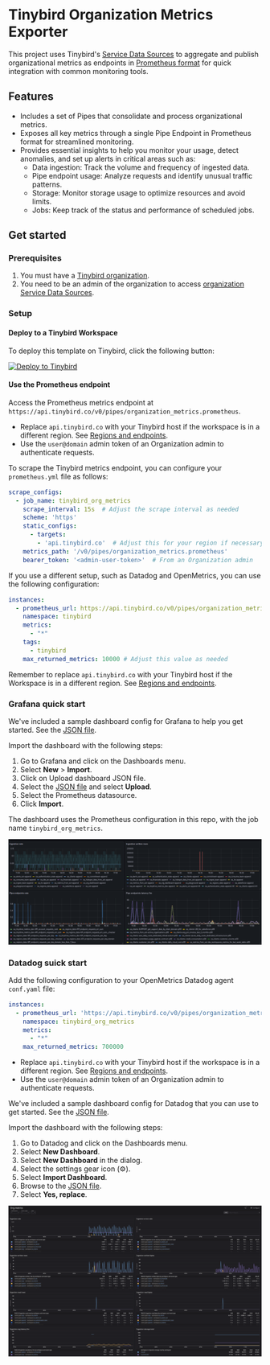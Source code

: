 # Tinybird Organization Metrics Exporter

This project uses Tinybird's [Service Data Sources](https://www.tinybird.co/docs/monitoring/organizations#organization-service-data-sources) to aggregate and publish organizational metrics as endpoints in [Prometheus format](https://www.tinybird.co/docs/guides/integrations/consume-api-endpoints-in-prometheus-format) for quick integration with common monitoring tools.

## Features

- Includes a set of Pipes that consolidate and process organizational metrics.  
- Exposes all key metrics through a single Pipe Endpoint in Prometheus format for streamlined monitoring.  
- Provides essential insights to help you monitor your usage, detect anomalies, and set up alerts in critical areas such as:  
  - Data ingestion: Track the volume and frequency of ingested data.  
  - Pipe endpoint usage: Analyze requests and identify unusual traffic patterns.  
  - Storage: Monitor storage usage to optimize resources and avoid limits.  
  - Jobs: Keep track of the status and performance of scheduled jobs.  

## Get started

### Prerequisites

1. You must have a [Tinybird organization](https://www.tinybird.co/docs/monitoring/organizations).
2. You need to be an admin of the organization to access [organization Service Data Sources](https://www.tinybird.co/docs/monitoring/organizations#organization-service-data-sources).

### Setup

#### Deploy to a Tinybird Workspace

To deploy this template on Tinybird, click the following button:

[![Deploy to Tinybird](https://cdn.tinybird.co/static/images/Tinybird-Deploy-Button.svg)](https://app.tinybird.co?starter_kit=https://github.com/tinybirdco/tinybird-org-metrics-exporter)

#### Use the Prometheus endpoint  

Access the Prometheus metrics endpoint at `https://api.tinybird.co/v0/pipes/organization_metrics.prometheus`.

- Replace `api.tinybird.co` with your Tinybird host if the workspace is in a different region. See [Regions and endpoints](https://www.tinybird.co/docs/api-reference#regions-and-endpoints).
- Use the `user@domain` admin token of an Organization admin to authenticate requests.

To scrape the Tinybird metrics endpoint, you can configure your `prometheus.yml` file as follows:

```yaml
scrape_configs:
  - job_name: tinybird_org_metrics
    scrape_interval: 15s  # Adjust the scrape interval as needed
    scheme: 'https'
    static_configs:
      - targets: 
        - 'api.tinybird.co'  # Adjust this for your region if necessary
    metrics_path: '/v0/pipes/organization_metrics.prometheus'
    bearer_token: '<admin-user-token>'  # From an Organization admin
```

If you use a different setup, such as Datadog and OpenMetrics, you can use the following configuration:

```yaml
instances:
  - prometheus_url: https://api.tinybird.co/v0/pipes/organization_metrics.prometheus?token=<admin-user-token>
    namespace: tinybird
    metrics:
      - "*"
    tags:
      - tinybird
    max_returned_metrics: 10000 # Adjust this value as needed
```

Remember to replace `api.tinybird.co` with your Tinybird host if the Workspace is in a different region. See [Regions and endpoints](https://www.tinybird.co/docs/api-reference#regions-and-endpoints).

### Grafana quick start

We've included a sample dashboard config for Grafana to help you get started. See the [JSON file](grafana/tinybird_org_metrics.json).

Import the dashboard with the following steps:

1. Go to Grafana and click on the Dashboards menu.
2. Select **New** > **Import**.
3. Click on Upload dashboard JSON file.
4. Select the [JSON file](grafana/tinybird_org_metrics.json) and select **Upload**.
5. Select the Prometheus datasource.
6. Click **Import**.

The dashboard uses the Prometheus configuration in this repo, with the job name `tinybird_org_metrics`.

![Grafana dashboard example](./assets/img/grafana.png)

### Datadog suick start

Add the following configuration to your OpenMetrics Datadog agent `conf.yaml` file:

```yaml
instances:
  - prometheus_url: 'https://api.tinybird.co/v0/pipes/organization_metrics.prometheus?token=<admin-user-token>'
    namespace: tinybird_org_metrics
    metrics:
      - "*"
    max_returned_metrics: 700000
```

- Replace `api.tinybird.co` with your Tinybird host if the workspace is in a different region. See [Regions and endpoints](https://www.tinybird.co/docs/api-reference#regions-and-endpoints).
- Use the `user@domain` admin token of an Organization admin to authenticate requests.

We've included a sample dashboard config for Datadog that you can use to get started. See the [JSON file](datadog/tinybird_org_metrics.json).

Import the dashboard with the following steps:

1. Go to Datadog and click on the Dashboards menu.
2. Select **New Dashboard**.
3. Select **New Dashboard** in the dialog.
4. Select the settings gear icon (⚙️).
5. Select **Import Dashboard**.
6. Browse to the [JSON file](datadog/tinybird_org_metrics.json).
7. Select **Yes, replace**.

![Datadog dashboard example](./assets/img/datadog.png)

